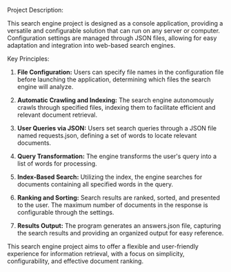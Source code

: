Project Description:

This search engine project is designed as a console application, providing a versatile and configurable solution that can run on any server or computer. Configuration settings are managed through JSON files, allowing for easy adaptation and integration into web-based search engines.

Key Principles:
1. **File Configuration:** Users can specify file names in the configuration file before launching the application, determining which files the search engine will analyze.

2. **Automatic Crawling and Indexing:** The search engine autonomously crawls through specified files, indexing them to facilitate efficient and relevant document retrieval.

3. **User Queries via JSON:** Users set search queries through a JSON file named requests.json, defining a set of words to locate relevant documents.

4. **Query Transformation:** The engine transforms the user's query into a list of words for processing.

5. **Index-Based Search:** Utilizing the index, the engine searches for documents containing all specified words in the query.

6. **Ranking and Sorting:** Search results are ranked, sorted, and presented to the user. The maximum number of documents in the response is configurable through the settings.

7. **Results Output:** The program generates an answers.json file, capturing the search results and providing an organized output for easy reference.

This search engine project aims to offer a flexible and user-friendly experience for information retrieval, with a focus on simplicity, configurability, and effective document ranking.
